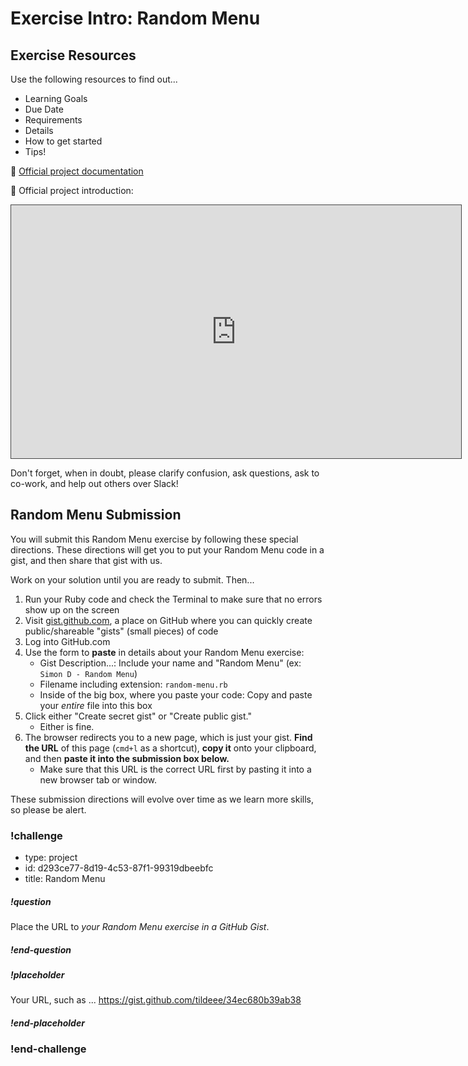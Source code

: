 # Exercise Intro: Random Menu

## Exercise Resources

Use the following resources to find out...

- Learning Goals
- Due Date
- Requirements
- Details
- How to get started
- Tips!

🌟 [Official project documentation]()

🌟 Official project introduction:

<iframe src="https://adaacademy.hosted.panopto.com/Panopto/Pages/Embed.aspx?pid=8af308aa-aaff-40ed-aef9-ac210061e3e0&autoplay=false&offerviewer=true&showtitle=true&showbrand=false&start=0&interactivity=all" height="405" width="720" style="border: 1px solid #464646;" allowfullscreen allow="autoplay"></iframe>

Don't forget, when in doubt, please clarify confusion, ask questions, ask to co-work, and help out others over Slack!

## Random Menu Submission

You will submit this Random Menu exercise by following these special directions. These directions will get you to put your Random Menu code in a gist, and then share that gist with us.

Work on your solution until you are ready to submit. Then...

1. Run your Ruby code and check the Terminal to make sure that no errors show up on the screen
1. Visit [gist.github.com](https://gist.github.com/), a place on GitHub where you can quickly create public/shareable "gists" (small pieces) of code
1. Log into GitHub.com
1. Use the form to **paste** in details about your Random Menu exercise:
    - Gist Description...: Include your name and "Random Menu" (ex: `Simon D - Random Menu`)
    - Filename including extension: `random-menu.rb`
    - Inside of the big box, where you paste your code: Copy and paste your _entire_ file into this box
1. Click either "Create secret gist" or "Create public gist."
    - Either is fine.
1. The browser redirects you to a new page, which is just your gist. **Find the URL** of this page (`cmd+l` as a shortcut), **copy it** onto your clipboard, and then **paste it into the submission box below.**
    - Make sure that this URL is the correct URL first by pasting it into a new browser tab or window.

These submission directions will evolve over time as we learn more skills, so please be alert.

### !challenge

* type: project
* id: d293ce77-8d19-4c53-87f1-99319dbeebfc
* title: Random Menu

##### !question

Place the URL to _*your Random Menu exercise in a GitHub Gist*_.

##### !end-question

##### !placeholder

Your URL, such as ... https://gist.github.com/tildeee/34ec680b39ab38

##### !end-placeholder

### !end-challenge
